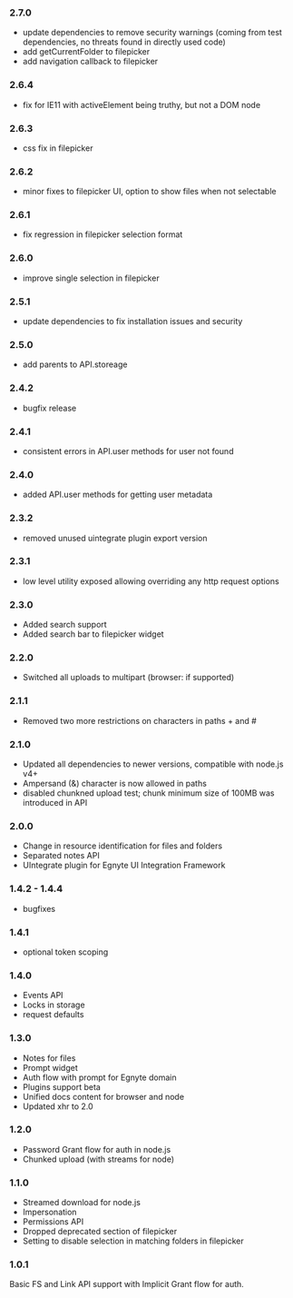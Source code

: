 ### 2.7.0
- update dependencies to remove security warnings (coming from test dependencies, no threats found in directly used code)
- add getCurrentFolder to filepicker
- add navigation callback to filepicker

### 2.6.4
- fix for IE11 with activeElement being truthy, but not a DOM node

### 2.6.3
- css fix in filepicker

### 2.6.2
- minor fixes to filepicker UI, option to show files when not selectable

### 2.6.1
- fix regression in filepicker selection format

### 2.6.0
- improve single selection in filepicker

### 2.5.1
- update dependencies to fix installation issues and security

### 2.5.0
- add parents to API.storeage

### 2.4.2
- bugfix release

### 2.4.1
- consistent errors in API.user methods for user not found

### 2.4.0
- added API.user methods for getting user metadata

### 2.3.2
- removed unused uintegrate plugin export version

### 2.3.1
- low level utility exposed allowing overriding any http request options

### 2.3.0
- Added search support
- Added search bar to filepicker widget

### 2.2.0
- Switched all uploads to multipart (browser: if supported)

### 2.1.1
- Removed two more restrictions on characters in paths + and #

### 2.1.0
- Updated all dependencies to newer versions, compatible with node.js v4+
- Ampersand (&) character is now allowed in paths
- disabled chunkned upload test; chunk minimum size of 100MB was introduced in API

### 2.0.0
- Change in resource identification for files and folders
- Separated notes API
- UIntegrate plugin for Egnyte UI Integration Framework

### 1.4.2 - 1.4.4
- bugfixes

### 1.4.1
- optional token scoping

### 1.4.0
- Events API
- Locks in storage
- request defaults

### 1.3.0
- Notes for files
- Prompt widget
- Auth flow with prompt for Egnyte domain
- Plugins support beta
- Unified docs content for browser and node
- Updated xhr to 2.0

### 1.2.0
- Password Grant flow for auth in node.js
- Chunked upload (with streams for node)

### 1.1.0
- Streamed download for node.js
- Impersonation
- Permissions API
- Dropped deprecated section of filepicker
- Setting to disable selection in matching folders in filepicker

### 1.0.1
Basic FS and Link API support with Implicit Grant flow for auth.
